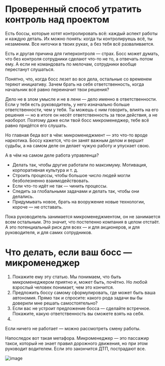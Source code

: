 # Проверенный способ утратить контроль над проектом
Есть боссы, которые хотят контролировать всё: каждый аспект работы и каждую деталь. Их можно понять: когда ты контролируешь всё, ты незаменим. Все ниточки в твоих руках, а без тебя всё разваливается.

Есть и другая причина для гиперконтроля — страх. Босс может думать, что без контроля сотрудники сделают что-то не то, а отвечать потом ему. А если не командовать по мелочам, сотрудники вообще перестанут слушаться.

Понятно, что, когда босс лезет во все дела, остальные со временем теряют инициативу. Зачем брать на себя ответственность, когда начальник всё равно переиначит твои решения?

Дело не в злом умысле и не в лени — дело именно в ответственности. Если у тебя есть руководитель, у него изначально больше ответственности, чем у тебя. Ты можешь с ним говорить, влиять на его решения — но в итоге он несёт ответственность за твои действия, а не наоборот. Поэтому даже если твой босс микроменеджер, тебе всё равно придётся его слушать.

Но главная беда вот в чём: микроменеджмент — это что-то вроде наркотика. Боссу кажется, что он занят важным делом и вершит судьбы, а на самом деле он делает чужую работу и упускает свою.

А в чём на самом деле работа управленца?
- Делать так, чтобы другие работали по максимуму. Мотивация, корпоративная культура и т. д.
- Строить процессы, чтобы большое число людей могли безболезненно взаимодействовать.
- Если что-то идёт не так — чинить процессы.
- Следить за глобальными задачами и делать так, чтобы они делались.
- Придумывать новое, брать на вооружение новые технологии, короче — не отставать.

Пока руководитель занимается микроменеджментом, он не занимается всем остальным. Это значит, что постепенно компания в целом отстаёт. А это потенциальный риск для всех — и для акционеров, и для руководителя, и для самих сотрудников.

# Что делать, если ваш босс — микроменеджер
1. Покажите ему эту статью. Мы понимаем, что быть микроменеджером приятно и, может быть, почётно. Но любой взрослый человек понимает, чем это кончится.
2. Предложить боссу самому сформулировать, где может быть ваша автономия. Прямо так и спросите: какого рода задачи вы бы доверили мне решать самостоятельно?
3. Если вас не устроит предложение босса — сделайте встречное. Покажите, какую ответственность вы сможете взять на себя.
4. 
Если ничего не работает — можно рассмотреть смену работы.

Напоследок вот такая метафора. Микроменеджер — это пассажир такси, который не знает правил дорожного движения, но при этом руководит водителем. Если это закончится ДТП, пострадают все.

![image](https://user-images.githubusercontent.com/87380272/172673339-c79f2679-1135-4dbe-a9eb-73a81f8b3346.png)
